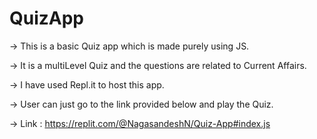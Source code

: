 # QuizApp 
-> This is a basic Quiz app which is made purely using JS.

-> It is a multiLevel Quiz and the questions are related to Current Affairs.

-> I have used Repl.it to host this app.

-> User can just go to the link provided below and play the Quiz.

-> Link : https://replit.com/@NagasandeshN/Quiz-App#index.js
